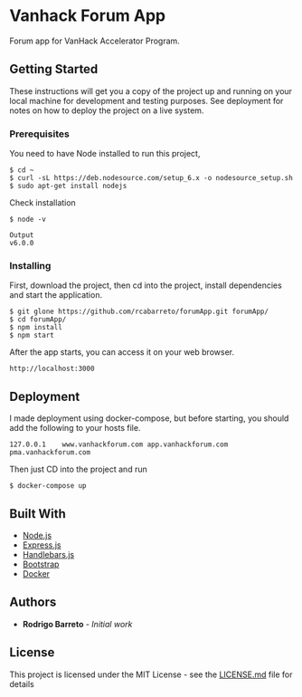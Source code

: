 # Vanhack Forum App

Forum app for VanHack Accelerator Program.

## Getting Started

These instructions will get you a copy of the project up and running on your local machine for development and testing purposes. See deployment for notes on how to deploy the project on a live system.

### Prerequisites

You need to have Node installed to run this project, 

````
$ cd ~
$ curl -sL https://deb.nodesource.com/setup_6.x -o nodesource_setup.sh
$ sudo apt-get install nodejs
````

Check installation

````
$ node -v
````

````
Output
v6.0.0
````

### Installing

First, download the project, then cd into the project, install dependencies and start the application.

````
$ git glone https://github.com/rcabarreto/forumApp.git forumApp/
$ cd forumApp/
$ npm install
$ npm start
````

After the app starts, you can access it on your web browser.

````
http://localhost:3000
````

## Deployment

I made deployment using docker-compose, but before starting, you should add the following to your hosts file.

````
127.0.0.1    www.vanhackforum.com app.vanhackforum.com pma.vanhackforum.com
````

Then just CD into the project and run

````
$ docker-compose up
````

## Built With

* [Node.js](https://nodejs.org/en/about/)
* [Express.js](http://expressjs.com/pt-br/starter/installing.html)
* [Handlebars.js](http://handlebarsjs.com/)
* [Bootstrap](https://getbootstrap.com/docs/3.3/)
* [Docker](https://www.docker.com/docker-community/)

## Authors

* **Rodrigo Barreto** - *Initial work*

## License

This project is licensed under the MIT License - see the [LICENSE.md](LICENSE.md) file for details
